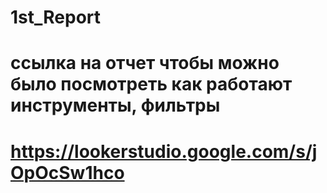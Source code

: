 # 1st_Report
# ссылка на отчет чтобы можно было посмотреть как работают инструменты, фильтры
# https://lookerstudio.google.com/s/jOpOcSw1hco

